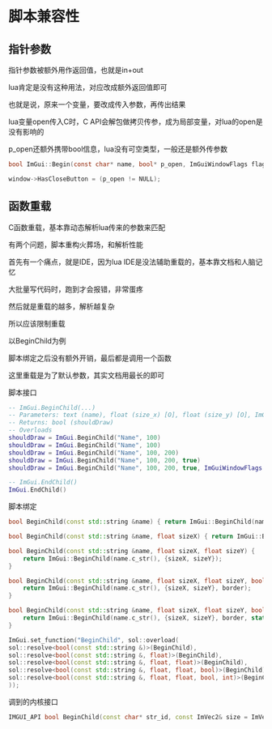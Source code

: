 # 脚本兼容性

## 指针参数

指针参数被额外用作返回值，也就是in+out

lua肯定是没有这种用法，对应改成额外返回值即可

也就是说，原来一个变量，要改成传入参数，再传出结果

lua变量open传入C时，C API会解包做拷贝传参，成为局部变量，对lua的open是没有影响的

p_open还额外携带bool信息，lua没有可空类型，一般还是额外传参数

```c
bool ImGui::Begin(const char* name, bool* p_open, ImGuiWindowFlags flags)

window->HasCloseButton = (p_open != NULL);
```

## 函数重载

C函数重载，基本靠动态解析lua传来的参数来匹配

有两个问题，脚本重构火葬场，和解析性能

首先有一个痛点，就是IDE，因为lua IDE是没法辅助重载的，基本靠文档和人脑记忆

大批量写代码时，跑到才会报错，非常蛋疼

然后就是重载的越多，解析越复杂

所以应该限制重载

以BeginChild为例

脚本绑定之后没有额外开销，最后都是调用一个函数

这里重载是为了默认参数，其实文档用最长的即可

脚本接口
```lua
-- ImGui.BeginChild(...)
-- Parameters: text (name), float (size_x) [O], float (size_y) [O], ImGuiWindowFlags (flags) [O]
-- Returns: bool (shouldDraw)
-- Overloads
shouldDraw = ImGui.BeginChild("Name", 100)
shouldDraw = ImGui.BeginChild("Name", 100)
shouldDraw = ImGui.BeginChild("Name", 100, 200)
shouldDraw = ImGui.BeginChild("Name", 100, 200, true)
shouldDraw = ImGui.BeginChild("Name", 100, 200, true, ImGuiWindowFlags.NoMove)

-- ImGui.EndChild()
ImGui.EndChild()
```

脚本绑定
```c++
bool BeginChild(const std::string &name) { return ImGui::BeginChild(name.c_str()); }

bool BeginChild(const std::string &name, float sizeX) { return ImGui::BeginChild(name.c_str(), {sizeX, 0}); }

bool BeginChild(const std::string &name, float sizeX, float sizeY) {
    return ImGui::BeginChild(name.c_str(), {sizeX, sizeY});
}

bool BeginChild(const std::string &name, float sizeX, float sizeY, bool border) {
    return ImGui::BeginChild(name.c_str(), {sizeX, sizeY}, border);
}

bool BeginChild(const std::string &name, float sizeX, float sizeY, bool border, int flags) {
    return ImGui::BeginChild(name.c_str(), {sizeX, sizeY}, border, static_cast<ImGuiWindowFlags>(flags));
}

ImGui.set_function("BeginChild", sol::overload(
sol::resolve<bool(const std::string &)>(BeginChild),
sol::resolve<bool(const std::string &, float)>(BeginChild),
sol::resolve<bool(const std::string &, float, float)>(BeginChild),
sol::resolve<bool(const std::string &, float, float, bool)>(BeginChild),
sol::resolve<bool(const std::string &, float, float, bool, int)>(BeginChild)
));
```

调到的内核接口
```cpp
IMGUI_API bool BeginChild(const char* str_id, const ImVec2& size = ImVec2(0, 0), bool border = false, ImGuiWindowFlags flags = 0);
```
